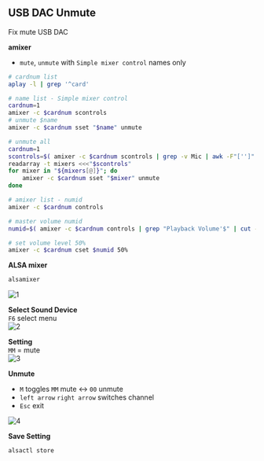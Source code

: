 USB DAC Unmute
---
Fix mute USB DAC 

**amixer**
- `mute`, `unmute` with `Simple mixer control` names only
```sh
# cardnum list
aplay -l | grep '^card'

# name list - Simple mixer control
cardnum=1
amixer -c $cardnum scontrols
# unmute $name
amixer -c $cardnum sset "$name" unmute

# unmute all
cardnum=1
scontrols=$( amixer -c $cardnum scontrols | grep -v Mic | awk -F"['']" '{print $2}' | awk '!a[$0]++' )
readarray -t mixers <<<"$scontrols"
for mixer in "${mixers[@]}"; do
	amixer -c $cardnum sset "$mixer" unmute
done

# amixer list - numid
amixer -c $cardnum controls

# master volume numid
numid=$( amixer -c $cardnum controls | grep "Playback Volume'$" | cut -d',' -f1 )

# set volume level 50%
amixer -c $cardnum cset $numid 50%
```
 
**ALSA mixer**  
```sh
alsamixer
```
![1](https://github.com/rern/RuneAudio/blob/master/USB_DAC_unmute/1.png)  

**Select Sound Device**  
`F6` select menu  
![2](https://github.com/rern/RuneAudio/blob/master/USB_DAC_unmute/2.png)  

**Setting**  
`MM` = mute  
![3](https://github.com/rern/RuneAudio/blob/master/USB_DAC_unmute/3.png)  

**Unmute**
- `M` toggles `MM` mute <-> `00` unmute  
- `left arrow` `right arrow` switches channel  
- `Esc` exit  

![4](https://github.com/rern/RuneAudio/blob/master/USB_DAC_unmute/4.png)  

**Save Setting**  
```sh
alsactl store
```
